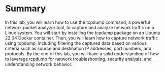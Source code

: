 # Summary

In this lab, you will learn how to use the tcpdump command, a powerful network packet analyzer tool, to capture and analyze network traffic on a Linux system. You will start by installing the tcpdump package on an Ubuntu 22.04 Docker container. Then, you will learn how to capture network traffic using tcpdump, including filtering the captured data based on various criteria such as source and destination IP addresses, port numbers, and protocols. By the end of this lab, you will have a solid understanding of how to leverage tcpdump for network troubleshooting, security analysis, and understanding network behavior.
